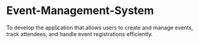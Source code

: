 # Event-Management-System

To develop the application that allows users to create and manage events, track attendees, and handle event registrations efficiently.
